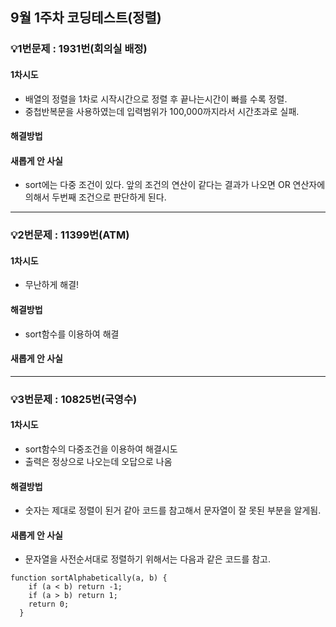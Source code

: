 ## 9월 1주차 코딩테스트(정렬)

### 💡1번문제 : 1931번(회의실 배정)

#### 1차시도

- 배열의 정렬을 1차로 시작시간으로 정렬 후 끝나는시간이 빠를 수록 정렬.
- 중첩반복문을 사용하였는데 입력범위가 100,000까지라서 시간초과로 실패.

#### 해결방법

#### 새롭게 안 사실

- sort에는 다중 조건이 있다.
  앞의 조건의 연산이 같다는 결과가 나오면 OR 연산자에 의해서 두번째 조건으로 판단하게 된다.

<hr>

### 💡2번문제 : 11399번(ATM)

#### 1차시도

- 무난하게 해결!

#### 해결방법

- sort함수를 이용하여 해결

#### 새롭게 안 사실

<hr>

### 💡3번문제 : 10825번(국영수)

#### 1차시도

- sort함수의 다중조건을 이용하여 해결시도
- 출력은 정상으로 나오는데 오답으로 나옴

#### 해결방법

- 숫자는 제대로 정렬이 된거 같아 코드를 참고해서 문자열이 잘 못된 부분을 알게됨.

#### 새롭게 안 사실

- 문자열을 사전순서대로 정렬하기 위해서는 다음과 같은 코드를 참고.

```
function sortAlphabetically(a, b) {
    if (a < b) return -1;
    if (a > b) return 1;
    return 0;
  }
```
